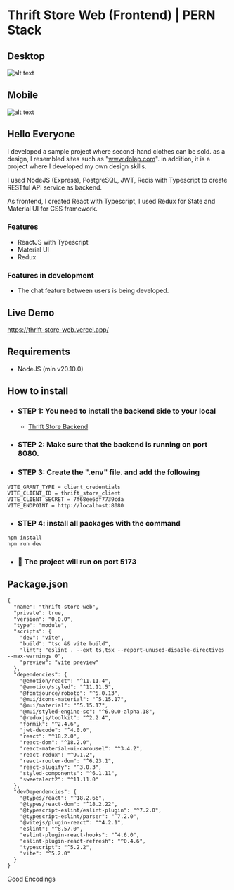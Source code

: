 # Thrift Store Web (Frontend) | PERN Stack

## Desktop
![alt text](https://github.com/FRTYZ/thrift-store-web/main/public/home-desktop.png)

## Mobile
![alt text](https://github.com/FRTYZ/thrift-store-web/main/public/home-mobile.png)

## Hello Everyone
I developed a sample project where second-hand clothes can be sold. as a design, I resembled sites such as "www.dolap.com". in addition, it is a project where I developed my own design skills.

I used NodeJS (Express), PostgreSQL, JWT, Redis with Typescript to create RESTful API service as backend. 

As frontend, I created React with Typescript, I used Redux for State and Material UI for CSS framework.
 
### Features
* ReactJS with Typescript 
* Material UI
* Redux

### Features in development
* The chat feature between users is being developed.

## Live Demo
https://thrift-store-web.vercel.app/

## Requirements
* NodeJS (min v20.10.0)

## How to install

* ### STEP 1: You need to install the backend side to your local
    * [Thrift Store Backend](https://github.com/FRTYZ/thrift-store-backend)

* ### STEP 2: Make sure that the backend is running on port 8080.

* ### STEP 3: Create the ".env" file. and add the following
  
```
VITE_GRANT_TYPE = client_credentials
VITE_CLIENT_ID = thrift_store_client
VITE_CLIENT_SECRET = 7f68ee6df7739cda
VITE_ENDPOINT = http://localhost:8080
```  

* ### STEP 4: install all packages with the command
```
npm install
npm run dev
```

* ### 🎉 The project will run on port 5173

## Package.json

```
{
  "name": "thrift-store-web",
  "private": true,
  "version": "0.0.0",
  "type": "module",
  "scripts": {
    "dev": "vite",
    "build": "tsc && vite build",
    "lint": "eslint . --ext ts,tsx --report-unused-disable-directives --max-warnings 0",
    "preview": "vite preview"
  },
  "dependencies": {
    "@emotion/react": "^11.11.4",
    "@emotion/styled": "^11.11.5",
    "@fontsource/roboto": "^5.0.13",
    "@mui/icons-material": "^5.15.17",
    "@mui/material": "^5.15.17",
    "@mui/styled-engine-sc": "^6.0.0-alpha.18",
    "@reduxjs/toolkit": "^2.2.4",
    "formik": "^2.4.6",
    "jwt-decode": "^4.0.0",
    "react": "^18.2.0",
    "react-dom": "^18.2.0",
    "react-material-ui-carousel": "^3.4.2",
    "react-redux": "^9.1.2",
    "react-router-dom": "^6.23.1",
    "react-slugify": "^3.0.3",
    "styled-components": "^6.1.11",
    "sweetalert2": "^11.11.0"
  },
  "devDependencies": {
    "@types/react": "^18.2.66",
    "@types/react-dom": "^18.2.22",
    "@typescript-eslint/eslint-plugin": "^7.2.0",
    "@typescript-eslint/parser": "^7.2.0",
    "@vitejs/plugin-react": "^4.2.1",
    "eslint": "^8.57.0",
    "eslint-plugin-react-hooks": "^4.6.0",
    "eslint-plugin-react-refresh": "^0.4.6",
    "typescript": "^5.2.2",
    "vite": "^5.2.0"
  }
}
```


Good Encodings